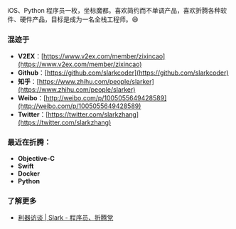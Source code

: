 iOS、Python 程序员一枚，坐标魔都。喜欢简约而不单调产品，喜欢折腾各种软件、硬件产品，目标是成为一名全栈工程师。😄

### 混迹于

- **V2EX**：[https://www.v2ex.com/member/zixincao](https://www.v2ex.com/member/zixincao)
- **Github**：[https://github.com/slarkcoder](https://github.com/slarkcoder)
- **知乎**：[https://www.zhihu.com/people/slarker](https://www.zhihu.com/people/slarker)
- **Weibo**：[http://weibo.com/p/1005055649428589](http://weibo.com/p/1005055649428589)
- **Twitter**：[https://twitter.com/slarkzhang](https://twitter.com/slarkzhang)

### 最近在折腾：

- **Objective-C**
- **Swift**
- **Docker**
- **Python**

### 了解更多

- [利器访谈 | Slark - 程序员、折腾党](http://liqi.io/slark/)
